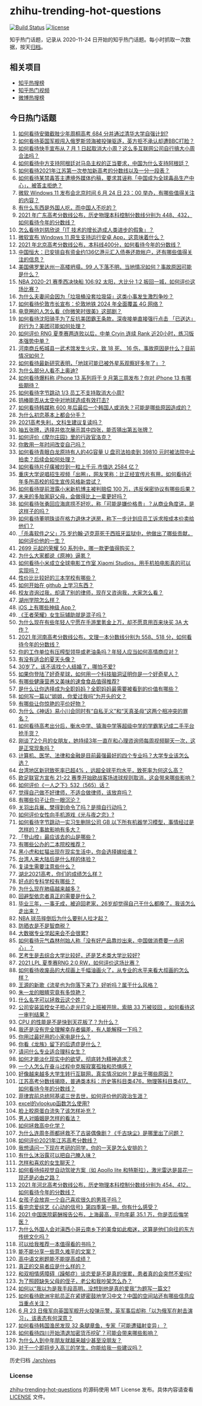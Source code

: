 # zhihu-trending-hot-questions

[![Build Status](https://github.com/justjavac/zhihu-trending-hot-questions/workflows/ci/badge.svg?branch=master)](https://github.com/justjavac/zhihu-trending-hot-questions/actions)
[![license](https://img.shields.io/github/license/justjavac/zhihu-trending-hot-questions)](https://github.com/justjavac/zhihu-trending-hot-questions/blob/master/LICENSE)

知乎热门话题，记录从 2020-11-24 日开始的知乎热门话题。每小时抓取一次数据，按天[归档](./archives)。

## 相关项目

- [知乎热搜榜](https://github.com/justjavac/zhihu-trending-top-search)
- [知乎热门视频](https://github.com/justjavac/zhihu-trending-hot-video)
- [微博热搜榜](https://github.com/justjavac/weibo-trending-hot-search)

## 今日热门话题

<!-- BEGIN -->
<!-- 最后更新时间 Fri Jun 25 2021 14:02:10 GMT+0800 (China Standard Time) -->

1. [如何看待安徽截肢少年周桐高考 684 分并通过清华大学自强计划?](https://www.zhihu.com/question/466893194)
2. [如何看待英国军舰闯入俄罗斯领海被投弹驱逐，英方拒不承认却遭BBC打脸？](https://www.zhihu.com/question/466996777)
3. [如何看待快手宣布从 7 月 1
   日起取消大小周？这么多互联网公司自行搞大小周合法吗？](https://www.zhihu.com/question/467143015)
4. [如何看待中方支持阿根廷对马岛主权的正当要求，中国为什么支持阿根廷？](https://www.zhihu.com/question/467311565)
5. [如何看待2021年江苏第一次参加新高考的分数线以及一分一段表？](https://www.zhihu.com/question/467063713)
6. [如何看待某禁毒答主遭境外媒体约稿，要求其诬称「中国成为全球毒品生产中心」，被答主拒绝？](https://www.zhihu.com/question/466660263)
7. [微软 Windows 11 发布会北京时间 6 月 24 日 23：00
   举办，有哪些值得关注的内容？](https://www.zhihu.com/question/466505839)
8. [有什么东西是外国人吃，而中国人不吃的？](https://www.zhihu.com/question/314472784)
9. [2021 年广东高考分数线公布，历史物理本科控制分数线分别为
   448、432，如何看待今年的分数线？](https://www.zhihu.com/question/466845905)
10. [怎么看待刘慈欣说「IT 技术的增长造成人类进步的假象」？](https://www.zhihu.com/question/26895899)
11. [微软宣布 Windows 11 原生支持运行安卓
    App，这意味着什么？](https://www.zhihu.com/question/467245680)
12. [2021
    年北京高考分数线公布，本科线400分，如何看待今年的分数线？](https://www.zhihu.com/question/466845744)
13. [中国恒大：已安排自有资金约136亿港元汇入债券还款帐户，还有哪些值得关注的信息？](https://www.zhihu.com/question/467036379)
14. [美国佛罗里达州一高楼坍塌，99
    人下落不明，当地情况如何？事故原因可能是什么？](https://www.zhihu.com/question/467303333)
15. [NBA 2020-21 赛季西决快船 106:92 太阳，大比分 1:2
    扳回一城，如何评价这场比赛？](https://www.zhihu.com/question/467311277)
16. [为什么夫妻间会因为「垃圾桶没套垃圾袋」这类小事发生激烈争吵？](https://www.zhihu.com/question/25831538)
17. [如何看待伦敦市长宣布：伦敦地铁 2024 年全面覆盖 4G
    网络？](https://www.zhihu.com/question/466979963)
18. [电竞圈的人怎么看《你微笑时很美》这部剧？](https://www.zhihu.com/question/466744188)
19. [如何看待沈阳骑手为了反抗美团霸王条款，深夜接单直接强行点击
    「已送达」的行为？美团可能如何处理？](https://www.zhihu.com/question/465982752)
20. [如何评价 RNG 夏季赛两连败以后，中单 Cryin 连续 Rank
    近20小时，练习版本强势中单？](https://www.zhihu.com/question/466513563)
21. [河南商丘柘城县一武术馆发生火灾，致 18 死、 16
    伤，事故原因是什么？目前情况如何？](https://www.zhihu.com/question/467314141)
22. [如何看待最新研究表明，「地球可能已被外星系观察好多年了」？](https://www.zhihu.com/question/467357820)
23. [为什么部分人看不上奥迪?](https://www.zhihu.com/question/465387085)
24. [如何看待爆料称 iPhone 13 系列将于 9 月第三周发布？你对 iPhone 13
    有哪些期待？](https://www.zhihu.com/question/466720248)
25. [如何看待字节跳动 1/3 员工不支持取消大小周?](https://www.zhihu.com/question/466269557)
26. [钨棒能否从太空中对地球造成有效打击?](https://www.zhihu.com/question/435706105)
27. [如何看待韩媒称 600
    年后最后一个韩国人或消失？可能是哪些原因造成的？](https://www.zhihu.com/question/466322719)
28. [为什么初恋基本上都会分手？](https://www.zhihu.com/question/24684849)
29. [2021高考失利，文科生建议复读吗？](https://www.zhihu.com/question/464160555)
30. [抽五张牌，选择并依次展示其中四张，能否猜出第五张牌？](https://www.zhihu.com/question/460518784)
31. [如何评价《摩尔庄园》里的行政官洛克？](https://www.zhihu.com/question/464781542)
32. [你敢用一年时间改变自己吗？](https://www.zhihu.com/question/437098355)
33. [如何看待青眼白龙原持有人的4G容量 U 盘司法拍卖到 39810
    元时被法院中止拍卖？后续会如何处理？](https://www.zhihu.com/question/466488978)
34. [如何看待片仔癀被炒到一粒上千元,市值达 2584 亿？](https://www.zhihu.com/question/466984445)
35. [重庆大学说唱招生视频「出圈」，网友笑称：比正经宣传片有用，如何看待近年多所高校的招生宣传风格新尝试？](https://www.zhihu.com/question/467010930)
36. [如何看待提前泄露小米新机博主被判赔偿 100
    万，违反保密协议有哪些后果？](https://www.zhihu.com/question/467194586)
37. [未来的多胎家庭父母，会做得比上一辈更好吗？](https://www.zhihu.com/question/465581886)
38. [如何看待张勇回应海底捞不好吃，称「可能是嫌价格贵」？从商业角度讲，是这样子的吗？](https://www.zhihu.com/question/467212754)
39. [如何看待董明珠谈在格力退休才送房，称下一步计划应员工诉求按成本价卖给他们？](https://www.zhihu.com/question/466374883)
40. [「杀毒软件之父」75
    岁约翰·迈克菲死于西班牙监狱中，他做出了哪些贡献，如何评价他的一生？](https://www.zhihu.com/question/466970484)
41. [2699 元起的荣耀 50 系列中，哪一款更值得购买？](https://www.zhihu.com/question/466349616)
42. [为什么大家都说《原神》逼氪？](https://www.zhihu.com/question/422857015)
43. [如何看待小米成立全球电影工作室 Xiaomi
    Studios，用手机拍电影真的可以实现吗？](https://www.zhihu.com/question/466545246)
44. [性价比比较好的三本学校有哪些？](https://www.zhihu.com/question/281705993)
45. [如何开始在 github 上学习东西？](https://www.zhihu.com/question/30119197)
46. [校友咨询过我，却请了别的律师，现在又咨询我，大家怎么看？](https://www.zhihu.com/question/463608966)
47. [湖州学院怎么样？](https://www.zhihu.com/question/460344636)
48. [iOS 上有哪些神级 App？](https://www.zhihu.com/question/27699000)
49. [《王者荣耀》女生玩辅助就是混子吗？](https://www.zhihu.com/question/458650066)
50. [为什么现在有些年轻人宁愿在手游里氪金上万，却不愿意用百来块买 3A
    大作？](https://www.zhihu.com/question/466910345)
51. [2021 年河南高考分数线公布，文理一本分数线分别为 558、518
    分，如何看待今年的分数线？](https://www.zhihu.com/question/466845813)
52. [你的工作单位有压榨型领导或老油条吗？年轻人应当如何高情商应对？](https://www.zhihu.com/question/466322391)
53. [有没有适合的夏天头像？](https://www.zhihu.com/question/391784085)
54. [30岁了，该不该找个人结婚了，哪怕不爱?](https://www.zhihu.com/question/398488659)
55. [如果你登陆了好奇星球，如何用一个科技脑洞证明你是一个好奇星人？](https://www.zhihu.com/question/467076664)
56. [有哪些健康营养又美味的速食食品值得推荐?](https://www.zhihu.com/question/51992329)
57. [是什么让你选择成为全职妈妈？全职妈妈最需要被看到的价值有哪些？](https://www.zhihu.com/question/466549736)
58. [如何写一篇以“姐姐，你爱过我吗”为开头的文？](https://www.zhihu.com/question/464968368)
59. [有哪些让你惊艳的平价好物？](https://www.zhihu.com/question/403161226)
60. [为什么《神话》易小川会同时有“自私无义”和“天真圣母”这两个相冲突的罪名？](https://www.zhihu.com/question/465013423)
61. [如何看待高考出分后，衡水中学、镇海中学等超级中学的学霸笔记成二手平台抢手货？](https://www.zhihu.com/question/467025412)
62. [刚谈了2个月的女朋友，她持续3年一直在和心理咨询师每周视频聊天一次，这是正常现象吗？](https://www.zhihu.com/question/466758235)
63. [计算机、医学、法律和金融是目前最强最好的四个专业吗？大学专业该怎么选？](https://www.zhihu.com/question/458947942)
64. [台湾地区新冠致死率已超4%
    ，远超全球平均水平，致死率为何这么高？](https://www.zhihu.com/question/466839287)
65. [欧足联官方宣布 21-22
    赛季开始欧战客场进球规则取消，这会带来哪些影响？](https://www.zhihu.com/question/467193989)
66. [如何评价《一人之下》532（565）话？](https://www.zhihu.com/question/466970964)
67. [觉得自己做不好律师，不适合做律师，该放弃吗？](https://www.zhihu.com/question/466928615)
68. [有哪些句子让你一眼沉沦？](https://www.zhihu.com/question/423369480)
69. [关羽出兵襄、樊得到命令了吗？是擅自行动吗？](https://www.zhihu.com/question/466186825)
70. [如何评价女性向手机游戏《光与夜之恋》?](https://www.zhihu.com/question/464964538)
71. [如何看待字节跳动一实习生删除公司 GB
    以下所有机器学习模型，事情经过是怎样的？事故影响有多大？](https://www.zhihu.com/question/466656197)
72. [「登山控」最应该去的山是哪些？](https://www.zhihu.com/question/466789190)
73. [有哪些公办的二本院校推荐？](https://www.zhihu.com/question/407123693)
74. [黑小虎和虹猫出现在现实生活中，你会选择嫁给谁？](https://www.zhihu.com/question/403110937)
75. [台湾人来大陆后是什么样的体验？](https://www.zhihu.com/question/403879552)
76. [复读生需要注意些什么？](https://www.zhihu.com/question/406773709)
77. [湖北2021高考，你们的成绩怎么样？](https://www.zhihu.com/question/467256171)
78. [好点的专科学校有哪些？](https://www.zhihu.com/question/371893205)
79. [为什么现在肺癌越来越多？](https://www.zhihu.com/question/454025025)
80. [回避型依恋者真正的需要是什么？](https://www.zhihu.com/question/436686713)
81. [毕业三年，一事无成，被迫回老家，26岁却觉得自己干什么都晚了，我该怎么走出来？](https://www.zhihu.com/question/302335564)
82. [NBA 球员摔倒后为什么要别人拉才起？](https://www.zhihu.com/question/20245636)
83. [防晒衣是不是智商税？](https://www.zhihu.com/question/398086368)
84. [大数据专业学起来会不会很累?](https://www.zhihu.com/question/436625127)
85. [如何看待元气森林创始人称「没有好产品靠炒出来，中国做消费要一点闲心」？](https://www.zhihu.com/question/467016021)
86. [艺考生是去综合大学比较好，还是艺术类大学比较好?](https://www.zhihu.com/question/401813153)
87. [2021 LPL 夏季赛RNG 2:0 RW，如何评价这场比赛？](https://www.zhihu.com/question/467100639)
88. [如何看待收废品的大叔画上千幅油画火了，从专业的水平来看大叔画的怎么样？](https://www.zhihu.com/question/466839329)
89. [王源的新歌《流星也为你落下来了》好听吗？属于什么风格？](https://www.zhihu.com/question/465486549)
90. [朱一龙的眼睛究竟有多惊艳？](https://www.zhihu.com/question/288618450)
91. [什么名字可以拯救云这个姓？](https://www.zhihu.com/question/374976506)
92. [公司安装监控女子担心走光打伞上班被开除，索赔 33 万被驳回
    ，如何看待这一审判结果？](https://www.zhihu.com/question/466782388)
93. [CPU 的性能是不是快到天花板了？为什么？](https://www.zhihu.com/question/376567574)
94. [我还是没有完全理解幸存者偏差，有人能解释一下吗？](https://www.zhihu.com/question/466663677)
95. [你用过最好用的小家电是什么？](https://www.zhihu.com/question/455984065)
96. [你看《龙族》留下的后遗症是什么？](https://www.zhihu.com/question/423464810)
97. [请问什么专业适合理科女生？](https://www.zhihu.com/question/453285867)
98. [如何才能淡化现实中的欲望，彻底转为精神追求？](https://www.zhihu.com/question/462735317)
99. [一个人怎么在奋斗过程中克服寂寞孤独和恐惧感？](https://www.zhihu.com/question/21787084)
100. [好像越来越多大学生转行互联网，真实情况如何？是出于哪些原因？](https://www.zhihu.com/question/459260995)
101. [江苏高考分数线揭晓，普通类本科：历史等科目类476，物理等科目类417。如何看待今年的分数线？](https://www.zhihu.com/question/467115094)
102. [菲律宾前总统阿基诺三世去世，如何评价他的政治生涯？](https://www.zhihu.com/question/467004815)
103. [excel的vlookup函数怎么使用?](https://www.zhihu.com/question/29178585)
104. [脸上胶原蛋白流失了该怎样补充？](https://www.zhihu.com/question/325891357)
105. [男人对婚姻是怎样的看法？](https://www.zhihu.com/question/457019241)
106. [如何拯救高中化学？](https://www.zhihu.com/question/283418172)
107. [为什么连周冬雨都拯救不了古装偶像剧？《千古玦尘》是哪里出了问题？](https://www.zhihu.com/question/465674599)
108. [如何评价2021年江苏高考分数线？](https://www.zhihu.com/question/467116422)
109. [我想请问一下现在考研的同学，你的一天是怎么安排的？](https://www.zhihu.com/question/410450910)
110. [有什么沐浴露可以把自己腌入味？](https://www.zhihu.com/question/48929487)
111. [怎样和喜欢的女生聊天？](https://www.zhihu.com/question/269469147)
112. [如何看待纯视觉自动驾驶方案（如 Apollo lite
     和特斯拉），激光雷达是昙花一现还是必由之路？](https://www.zhihu.com/question/466297901)
113. [2021 年河北高考分数线公布，历史物理本科控制分数线分别为
     454、412，如何看待今年的分数线？](https://www.zhihu.com/question/466845912)
114. [女孩子会放弃一个自己喜欢很久的男孩子吗？](https://www.zhihu.com/question/464730953)
115. [看完恋爱综艺《心动的信号》第四季第一期，你有什么感受？](https://www.zhihu.com/question/466811742)
116. [2021 中国医院薪酬报告公布，上海最高，平均年薪 35.1
     万，你是否后悔学医？](https://www.zhihu.com/question/466745043)
117. [为什么外国人会对滇西小哥云南乡下的美食如此痴迷，这算是他们向往的东方传统文化吗？](https://www.zhihu.com/question/466627104)
118. [可以给我推荐一本值得看的书吗？](https://www.zhihu.com/question/462477409)
119. [能不能分享一些意久难平的文案？](https://www.zhihu.com/question/461769273)
120. [高中语文刷题能不能提高成绩？](https://www.zhihu.com/question/37301560)
121. [真正的交易者应是什么样的？](https://www.zhihu.com/question/466421913)
122. [和双相情感障碍（躁郁症）谈恋爱是不是真的很累，患者真的会突然不爱吗?](https://www.zhihu.com/question/270408098)
123. [为了照顾缺失父母的侄子，老公和我吵架怎么办？](https://www.zhihu.com/question/466965270)
124. [如何以“我以为是我手段高明，没想到他是真的爱我”为题写一篇文?](https://www.zhihu.com/question/466644698)
125. [如何看待欧洲宇航员正在紧锣密鼓地学习中文？中国的空间站还有哪些信息应当重点关注？](https://www.zhihu.com/question/466521697)
126. [6 月 23
     日俄军向英国军舰开火投弹示警，英军事后却称「以为俄军在射击演习」，该表态有何深意？](https://www.zhihu.com/question/466882658)
127. [如何看待韩国渔民发现 32 条腿章鱼，专家「可能遭辐射变异」？](https://www.zhihu.com/question/466878537)
128. [如何看待四川开始清退加密货币挖矿？可能会带来哪些影响？](https://www.zhihu.com/question/466079044)
129. [为什么人到中年朋友就越来越少甚至没朋友？](https://www.zhihu.com/question/365256729)
130. [对于一个即将步入高三的学生，你能给我一些建议吗？](https://www.zhihu.com/question/463306680)

<!-- END -->

历史归档 [./archives](./archives)

### License

[zhihu-trending-hot-questions](https://github.com/justjavac/zhihu-trending-hot-questions)
的源码使用 MIT License 发布。具体内容请查看 [LICENSE](./LICENSE) 文件。
